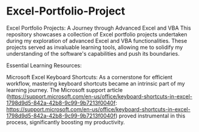 # Excel-Portfolio-Project
Excel Portfolio Projects: A Journey through Advanced Excel and VBA
This repository showcases a collection of Excel portfolio projects undertaken during my exploration of advanced Excel and VBA functionalities. These projects served as invaluable learning tools, allowing me to solidify my understanding of the software's capabilities and push its boundaries.

Essential Learning Resources:

Microsoft Excel Keyboard Shortcuts: As a cornerstone for efficient workflow, mastering keyboard shortcuts became an intrinsic part of my learning journey. The Microsoft support article (https://support.microsoft.com/en-us/office/keyboard-shortcuts-in-excel-1798d9d5-842a-42b8-9c99-9b7213f0040f: https://support.microsoft.com/en-us/office/keyboard-shortcuts-in-excel-1798d9d5-842a-42b8-9c99-9b7213f0040f) proved instrumental in this process, significantly boosting my productivity.
